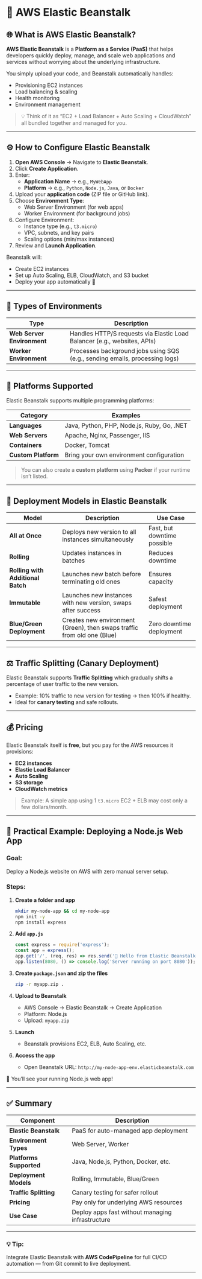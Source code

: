# 🌿 AWS Elastic Beanstalk

## 🌐 What is AWS Elastic Beanstalk?
**AWS Elastic Beanstalk** is a **Platform as a Service (PaaS)** that helps developers quickly deploy, manage, and scale web applications and services without worrying about the underlying infrastructure.  

You simply upload your code, and Beanstalk automatically handles:
- Provisioning EC2 instances  
- Load balancing & scaling  
- Health monitoring  
- Environment management  

> 💡 Think of it as “EC2 + Load Balancer + Auto Scaling + CloudWatch” all bundled together and managed for you.

---

## ⚙️ How to Configure Elastic Beanstalk

1. **Open AWS Console** → Navigate to **Elastic Beanstalk**.
2. Click **Create Application**.
3. Enter:
   - **Application Name** → e.g., `MyWebApp`
   - **Platform** → e.g., `Python`, `Node.js`, `Java`, or `Docker`
4. Upload your **application code** (ZIP file or GitHub link).
5. Choose **Environment Type**:
   - Web Server Environment (for web apps)
   - Worker Environment (for background jobs)
6. Configure Environment:
   - Instance type (e.g., `t3.micro`)
   - VPC, subnets, and key pairs
   - Scaling options (min/max instances)
7. Review and **Launch Application**.

Beanstalk will:
- Create EC2 instances
- Set up Auto Scaling, ELB, CloudWatch, and S3 bucket
- Deploy your app automatically 🎉

---

## 🌱 Types of Environments

| Type | Description |
|------|--------------|
| **Web Server Environment** | Handles HTTP/S requests via Elastic Load Balancer (e.g., websites, APIs) |
| **Worker Environment** | Processes background jobs using SQS (e.g., sending emails, processing logs) |

---

## 🧩 Platforms Supported
Elastic Beanstalk supports multiple programming platforms:

| Category | Examples |
|-----------|-----------|
| **Languages** | Java, Python, PHP, Node.js, Ruby, Go, .NET |
| **Web Servers** | Apache, Nginx, Passenger, IIS |
| **Containers** | Docker, Tomcat |
| **Custom Platform** | Bring your own environment configuration |

> You can also create a **custom platform** using **Packer** if your runtime isn’t listed.

---

## 🚀 Deployment Models in Elastic Beanstalk

| Model | Description | Use Case |
|--------|--------------|----------|
| **All at Once** | Deploys new version to all instances simultaneously | Fast, but downtime possible |
| **Rolling** | Updates instances in batches | Reduces downtime |
| **Rolling with Additional Batch** | Launches new batch before terminating old ones | Ensures capacity |
| **Immutable** | Launches new instances with new version, swaps after success | Safest deployment |
| **Blue/Green Deployment** | Creates new environment (Green), then swaps traffic from old one (Blue) | Zero downtime deployment |

---

## ⚖️ Traffic Splitting (Canary Deployment)
Elastic Beanstalk supports **Traffic Splitting** which gradually shifts a percentage of user traffic to the new version.  
- Example: 10% traffic to new version for testing → then 100% if healthy.  
- Ideal for **canary testing** and safe rollouts.

---

## 💰 Pricing
Elastic Beanstalk itself is **free**, but you pay for the AWS resources it provisions:
- **EC2 instances**
- **Elastic Load Balancer**
- **Auto Scaling**
- **S3 storage**
- **CloudWatch metrics**

> Example: A simple app using 1 `t3.micro` EC2 + ELB may cost only a few dollars/month.

---

## 🧠 Practical Example: Deploying a Node.js Web App

### Goal:
Deploy a Node.js website on AWS with zero manual server setup.

### Steps:
1. **Create a folder and app**
   ```bash
   mkdir my-node-app && cd my-node-app
   npm init -y
   npm install express
   
2. **Add `app.js`**

   ```javascript
   const express = require('express');
   const app = express();
   app.get('/', (req, res) => res.send('🌿 Hello from Elastic Beanstalk!'));
   app.listen(8080, () => console.log('Server running on port 8080'));
   ```
3. **Create `package.json` and zip the files**

   ```bash
   zip -r myapp.zip .
   ```
4. **Upload to Beanstalk**

   * AWS Console → Elastic Beanstalk → Create Application
   * Platform: Node.js
   * Upload: `myapp.zip`
5. **Launch**

   * Beanstalk provisions EC2, ELB, Auto Scaling, etc.
6. **Access the app**

   * Open Beanstalk URL:
     `http://my-node-app-env.elasticbeanstalk.com`

🎉 You’ll see your running Node.js web app!

---

## ✅ Summary

| Component               | Description                                      |
| ----------------------- | ------------------------------------------------ |
| **Elastic Beanstalk**   | PaaS for auto-managed app deployment             |
| **Environment Types**   | Web Server, Worker                               |
| **Platforms Supported** | Java, Node.js, Python, Docker, etc.              |
| **Deployment Models**   | Rolling, Immutable, Blue/Green                   |
| **Traffic Splitting**   | Canary testing for safer rollout                 |
| **Pricing**             | Pay only for underlying AWS resources            |
| **Use Case**            | Deploy apps fast without managing infrastructure |

---

### 💡 Tip:

Integrate Elastic Beanstalk with **AWS CodePipeline** for full CI/CD automation — from Git commit to live deployment.

---
